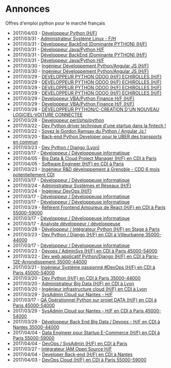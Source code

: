 # Annonces

Offres d'emploi python pour le marché français

* 2017/04/03 - [Développeur Python (H/F)](http://www.pyjobs.fr/jobs/details/5457/developpeur-python-h-f "Développeur Python (H/F)")
* 2017/03/31 - [Administrateur Système Linux - F/H](http://www.pyjobs.fr/jobs/details/5438/administrateur-systeme-linux-f-h "Administrateur Système Linux - F/H")
* 2017/03/31 - [Développeur BackEnd (Dominante PYTHON) (H/F)](http://www.pyjobs.fr/jobs/details/5449/developpeur-backend-dominante-python-h-f "Développeur BackEnd (Dominante PYTHON) (H/F)")
* 2017/03/31 - [Développeur Java/Python H/F](http://www.pyjobs.fr/jobs/details/5452/developpeur-java-python-h-f "Développeur Java/Python H/F")
* 2017/03/31 - [Développeur BackEnd (Dominante PYTHON) (H/F)](http://www.pyjobs.fr/jobs/details/5459/developpeur-backend-dominante-python-h-f "Développeur BackEnd (Dominante PYTHON) (H/F)")
* 2017/03/31 - [Développeur Java/Python H/F](http://www.pyjobs.fr/jobs/details/5462/developpeur-java-python-h-f "Développeur Java/Python H/F")
* 2017/03/30 - [Ingénieur Développement Python/Angular JS (H/F)](http://www.pyjobs.fr/jobs/details/5461/ingenieur-developpement-python-angular-js-h-f "Ingénieur Développement Python/Angular JS (H/F)")
* 2017/03/30 - [Ingénieur Développement Python/Angular JS (H/F)](http://www.pyjobs.fr/jobs/details/5451/ingenieur-developpement-python-angular-js-h-f "Ingénieur Développement Python/Angular JS (H/F)")
* 2017/03/29 - [DEVELOPPEUR PYTHON ODOO (H/F) ECHIROLLES (H/F)](http://www.pyjobs.fr/jobs/details/5455/developpeur-python-odoo-h-f-echirolles-h-f "DEVELOPPEUR PYTHON ODOO (H/F) ECHIROLLES (H/F)")
* 2017/03/29 - [DEVELOPPEUR PYTHON ODOO (H/F) ECHIROLLES (H/F)](http://www.pyjobs.fr/jobs/details/5465/developpeur-python-odoo-h-f-echirolles-h-f "DEVELOPPEUR PYTHON ODOO (H/F) ECHIROLLES (H/F)")
* 2017/03/29 - [DEVELOPPEUR PYTHON ODOO (H/F) ECHIROLLES (H/F)](http://www.pyjobs.fr/jobs/details/5460/developpeur-python-odoo-h-f-echirolles-h-f "DEVELOPPEUR PYTHON ODOO (H/F) ECHIROLLES (H/F)")
* 2017/03/29 - [DEVELOPPEUR PYTHON ODOO (H/F) ECHIROLLES (H/F)](http://www.pyjobs.fr/jobs/details/5450/developpeur-python-odoo-h-f-echirolles-h-f "DEVELOPPEUR PYTHON ODOO (H/F) ECHIROLLES (H/F)")
* 2017/03/29 - [Developpeur VBA/Python Finance H/F (H/F)](http://www.pyjobs.fr/jobs/details/5464/developpeur-vba-python-finance-h-f-h-f "Developpeur VBA/Python Finance H/F (H/F)")
* 2017/03/29 - [Developpeur VBA/Python Finance H/F (H/F)](http://www.pyjobs.fr/jobs/details/5454/developpeur-vba-python-finance-h-f-h-f "Developpeur VBA/Python Finance H/F (H/F)")
* 2017/03/28 - [DÉVELOPPEUR PYTHON/C-CREATION D'UN NOUVEAU LOGICIEL-VOITURE CONNECTEE](http://www.pyjobs.fr/jobs/details/5330/developpeur-python-c-creation-dun-nouveau-logiciel-voiture-connectee "DÉVELOPPEUR PYTHON/C-CREATION D'UN NOUVEAU LOGICIEL-VOITURE CONNECTEE")
* 2017/03/28 - [Developpeur perl/php/python](http://www.pyjobs.fr/jobs/details/5329/developpeur-perl-php-python "Developpeur perl/php/python")
* 2017/03/22 - [Dev Python driver technique d'une startup dans la fintech !](http://www.pyjobs.fr/jobs/details/5317/dev-python-driver-technique-dune-startup-dans-la-fintech "Dev Python driver technique d'une startup dans la fintech !")
* 2017/03/22 - [Soyez le Gordon Ramsay du Python / Angular Js !](http://www.pyjobs.fr/jobs/details/5316/soyez-le-gordon-ramsay-du-python-angular-js "Soyez le Gordon Ramsay du Python / Angular Js !")
* 2017/03/20 - [Back-end Python Developer pour le UBER des transports en commun](http://www.pyjobs.fr/jobs/details/5315/back-end-python-developer-pour-le-uber-des-transports-en-commun "Back-end Python Developer pour le UBER des transports en commun")
* 2017/03/23 - [Dev Python / Django (Lyon)](http://www.pyjobs.fr/jobs/details/5318/dev-python-django-lyon "Dev Python / Django (Lyon)")
* 2017/03/17 - [Développeur / Développeuse informatique](http://www.pyjobs.fr/jobs/details/5309/developpeur-developpeuse-informatique "Développeur / Développeuse informatique")
* 2017/04/05 - [Big Data & Cloud Project Manager (H/F) en CDI à Paris](http://www.pyjobs.fr/jobs/details/5446/big-data-cloud-project-manager-h-f-en-cdi-a-paris "Big Data & Cloud Project Manager (H/F) en CDI à Paris")
* 2017/04/05 - [Software Engineer (H/F) en CDI à Paris](http://www.pyjobs.fr/jobs/details/5447/software-engineer-h-f-en-cdi-a-paris "Software Engineer (H/F) en CDI à Paris")
* 2017/03/23 - [Ingénieur R&D développement à Grenoble - CDD 6 mois potentiellement CDI](http://www.pyjobs.fr/jobs/details/5319/ingenieur-r-d-developpement-a-grenoble-cdd-6-mois-potentiellement-cdi "Ingénieur R&D développement à Grenoble - CDD 6 mois potentiellement CDI")
* 2017/03/17 - [Développeur / Développeuse informatique](http://www.pyjobs.fr/jobs/details/5308/developpeur-developpeuse-informatique "Développeur / Développeuse informatique")
* 2017/03/24 - [Administrateur Systèmes et Réseaux (H/F)](http://www.pyjobs.fr/jobs/details/5321/administrateur-systemes-et-reseaux-h-f "Administrateur Systèmes et Réseaux (H/F)")
* 2017/03/24 - [Ingénieur DevOps (H/F)](http://www.pyjobs.fr/jobs/details/5320/ingenieur-devops-h-f "Ingénieur DevOps (H/F)")
* 2017/03/17 - [Développeur / Développeuse informatique](http://www.pyjobs.fr/jobs/details/5305/developpeur-developpeuse-informatique "Développeur / Développeuse informatique")
* 2017/03/17 - [Développeur / Développeuse informatique](http://www.pyjobs.fr/jobs/details/5307/developpeur-developpeuse-informatique "Développeur / Développeuse informatique")
* 2017/03/29 - [Référent Frontend Amoureux de React (H/F) en CDI à Paris 55000-59000](http://www.pyjobs.fr/jobs/details/5435/referent-frontend-amoureux-de-react-h-f-en-cdi-a-paris-55000-59000 "Référent Frontend Amoureux de React (H/F) en CDI à Paris 55000-59000")
* 2017/03/17 - [Développeur / Développeuse informatique](http://www.pyjobs.fr/jobs/details/5306/developpeur-developpeuse-informatique "Développeur / Développeuse informatique")
* 2017/03/17 - [Analyste développeur / développeuse](http://www.pyjobs.fr/jobs/details/5304/analyste-developpeur-developpeuse "Analyste développeur / développeuse")
* 2017/03/28 - [Développeur / Intégrateur Python (H/F) en Stage à Paris](http://www.pyjobs.fr/jobs/details/5331/developpeur-integrateur-python-h-f-en-stage-a-paris "Développeur / Intégrateur Python (H/F) en Stage à Paris")
* 2017/03/23 - [Dev Python / Django (H/F) en CDI à Villeurbanne 35000-44000](http://www.pyjobs.fr/jobs/details/5429/dev-python-django-h-f-en-cdi-a-villeurbanne-35000-44000 "Dev Python / Django (H/F) en CDI à Villeurbanne 35000-44000")
* 2017/03/17 - [Développeur / Développeuse informatique](http://www.pyjobs.fr/jobs/details/5314/developpeur-developpeuse-informatique "Développeur / Développeuse informatique")
* 2017/03/23 - [Devops / AdminSys (H/F) en CDI à Paris 45000-54000](http://www.pyjobs.fr/jobs/details/5428/devops-adminsys-h-f-en-cdi-a-paris-45000-54000 "Devops / AdminSys (H/F) en CDI à Paris 45000-54000")
* 2017/03/22 - [Dev web applicatif Python/Django (H/F) en CDI à Paris-12E-Arrondissement 35000-44000](http://www.pyjobs.fr/jobs/details/5427/dev-web-applicatif-python-django-h-f-en-cdi-a-paris-12e-arrondissement-35000-44000 "Dev web applicatif Python/Django (H/F) en CDI à Paris-12E-Arrondissement 35000-44000")
* 2017/03/21 - [Ingénieur Système passionné #DevOps (H/F) en CDI à Paris 45000-54000](http://www.pyjobs.fr/jobs/details/5426/ingenieur-systeme-passionne-devops-h-f-en-cdi-a-paris-45000-54000 "Ingénieur Système passionné #DevOps (H/F) en CDI à Paris 45000-54000")
* 2017/03/20 - [Dev Python (H/F) en CDI à Paris 35000-44000](http://www.pyjobs.fr/jobs/details/5425/dev-python-h-f-en-cdi-a-paris-35000-44000 "Dev Python (H/F) en CDI à Paris 35000-44000")
* 2017/03/20 - [Administrateur Big Data (H/F) en CDI à Lyon](http://www.pyjobs.fr/jobs/details/5424/administrateur-big-data-h-f-en-cdi-a-lyon "Administrateur Big Data (H/F) en CDI à Lyon")
* 2017/03/20 - [Ingénieur infrastructure cloud (H/F) en CDI à Lyon](http://www.pyjobs.fr/jobs/details/5423/ingenieur-infrastructure-cloud-h-f-en-cdi-a-lyon "Ingénieur infrastructure cloud (H/F) en CDI à Lyon")
* 2017/03/29 - [SysAdmin Cloud sur Nantes - H/F](http://www.pyjobs.fr/jobs/details/5432/sysadmin-cloud-sur-nantes-h-f "SysAdmin Cloud sur Nantes - H/F")
* 2017/03/17 - [QA Opérationnel Python sur projet DATA (H/F) en CDI à Paris 45000-54000](http://www.pyjobs.fr/jobs/details/5422/qa-operationnel-python-sur-projet-data-h-f-en-cdi-a-paris-45000-54000 "QA Opérationnel Python sur projet DATA (H/F) en CDI à Paris 45000-54000")
* 2017/03/29 - [SysAdmin Cloud sur Nantes - H/F en CDI à Paris 45000-54000](http://www.pyjobs.fr/jobs/details/5433/sysadmin-cloud-sur-nantes-h-f-en-cdi-a-paris-45000-54000 "SysAdmin Cloud sur Nantes - H/F en CDI à Paris 45000-54000")
* 2017/03/29 - [Développeur Back End Big Data / Devops - H/F en CDI à Nantes 35000-44000](http://www.pyjobs.fr/jobs/details/5434/developpeur-back-end-big-data-devops-h-f-en-cdi-a-nantes-35000-44000 "Développeur Back End Big Data / Devops - H/F en CDI à Nantes 35000-44000")
* 2017/04/04 - [Data Engineer pour Startup E-Commerce (H/F) en CDI à Paris 55000-59000](http://www.pyjobs.fr/jobs/details/5444/data-engineer-pour-startup-e-commerce-h-f-en-cdi-a-paris-55000-59000 "Data Engineer pour Startup E-Commerce (H/F) en CDI à Paris 55000-59000")
* 2017/04/04 - [DevOps / SysAdmin (H/F) en CDI à Paris](http://www.pyjobs.fr/jobs/details/5445/devops-sysadmin-h-f-en-cdi-a-paris "DevOps / SysAdmin (H/F) en CDI à Paris")
* 2017/03/27 - [Intégrateur IAM Open Source H/F](http://www.pyjobs.fr/jobs/details/5326/integrateur-iam-open-source-h-f "Intégrateur IAM Open Source H/F")
* 2017/04/04 - [Developer Back-end (H/F) en CDI à Nantes](http://www.pyjobs.fr/jobs/details/5443/developer-back-end-h-f-en-cdi-a-nantes "Developer Back-end (H/F) en CDI à Nantes")
* 2017/04/03 - [DevOps Cloud (H/F) en CDI à Paris 55000-59000](http://www.pyjobs.fr/jobs/details/5442/devops-cloud-h-f-en-cdi-a-paris-55000-59000 "DevOps Cloud (H/F) en CDI à Paris 55000-59000")

